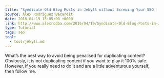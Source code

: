 ```yaml
---
title: "Syndicate Old Blog Posts in Jekyll without Screwing Your SEO | Àlex Rodríguez Bacardit's personal website"
source: Àlex Rodríguez Bacardit
date: 2016-04-19 15:05:00 +0000
link: http://www.alexrodba.com/2016/04/19/Syndicate-Old-Blog-Posts-in-Jekyll-Without-Screwing-Your-SEO.html
type: Tutorial
tags: seo
tool:
  - tool/jekyll.md 
---
```

What’s the best way to avoid being penalised for duplicating content? Obviously, it is not duplicating content if you want to play it 100% safe. However, if you really need to do it and are a little adventurous yourself, then follow me.





